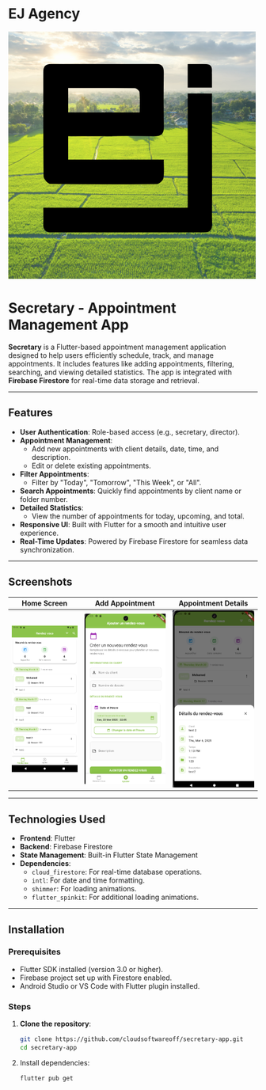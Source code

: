 # EJ Agency

![EJ Agency Logo](assets/images/EJ-logo.png)


# Secretary - Appointment Management App

**Secretary** is a Flutter-based appointment management application designed to help users efficiently schedule, track, and manage appointments. It includes features like adding appointments, filtering, searching, and viewing detailed statistics. The app is integrated with **Firebase Firestore** for real-time data storage and retrieval.

---

## Features

- **User Authentication**: Role-based access (e.g., secretary, director).
- **Appointment Management**:
  - Add new appointments with client details, date, time, and description.
  - Edit or delete existing appointments.
- **Filter Appointments**:
  - Filter by "Today", "Tomorrow", "This Week", or "All".
- **Search Appointments**: Quickly find appointments by client name or folder number.
- **Detailed Statistics**:
  - View the number of appointments for today, upcoming, and total.
- **Responsive UI**: Built with Flutter for a smooth and intuitive user experience.
- **Real-Time Updates**: Powered by Firebase Firestore for seamless data synchronization.

---

## Screenshots

| Home Screen | Add Appointment | Appointment Details |
|-------------|-----------------|---------------------|
| ![Home Screen](/home.png) | ![Add Appointment](/add_appointment.png) | ![Appointment Details](/details.png) |

---

## Technologies Used

- **Frontend**: Flutter
- **Backend**: Firebase Firestore
- **State Management**: Built-in Flutter State Management
- **Dependencies**:
  - `cloud_firestore`: For real-time database operations.
  - `intl`: For date and time formatting.
  - `shimmer`: For loading animations.
  - `flutter_spinkit`: For additional loading animations.

---

## Installation

### Prerequisites

- Flutter SDK installed (version 3.0 or higher).
- Firebase project set up with Firestore enabled.
- Android Studio or VS Code with Flutter plugin installed.

### Steps

1. **Clone the repository**:
   ```bash
   git clone https://github.com/cloudsoftwareoff/secretary-app.git
   cd secretary-app
   ```

2. Install dependencies:

    ```bash
    flutter pub get
    ```